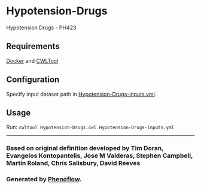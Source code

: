# Hypotension-Drugs

Hypotension Drugs - PH423

## Requirements

[Docker](https://docs.docker.com/install/) and [CWLTool](https://github.com/common-workflow-language/cwltool#install)

## Configuration

Specify input dataset path in [Hypotension-Drugs-inputs.yml](Hypotension-Drugs-inputs.yml).

## Usage

Run: `cwltool Hypotension-Drugs.cwl Hypotension-Drugs-inputs.yml`

***

### Based on original definition developed by Tim Doran, Evangelos Kontopantelis, Jose M Valderas, Stephen Campbell, Martin Roland, Chris Salisbury, David Reeves
### Generated by [Phenoflow](https://kclhi.org/phenoflow).
